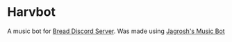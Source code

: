 # Harvbot
A music bot for [Bread Discord Server](https://discord.gg/BF3ua9q).
Was made using [Jagrosh's Music Bot](https://github.com/jagrosh/MusicBot)


